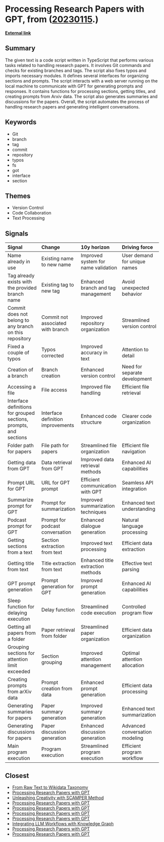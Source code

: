 # __Processing Research Papers with GPT__, from ([20230115](https://kghosh.substack.com/p/20230115).)

__[External link](https://github.com/yacineMTB/scribepod/blob/6b832d29a0732684d823cff56c6b0f60b6318ee1/processPaper.ts?utm_source=substack&utm_medium=email)__



## Summary

The given text is a code script written in TypeScript that performs various tasks related to handling research papers. It involves Git commands and checks for existing branches and tags. The script also fixes typos and imports necessary modules. It defines several interfaces for organizing sections and prompts. The script interacts with a web server running on the local machine to communicate with GPT for generating prompts and responses. It contains functions for processing sections, getting titles, and creating prompts from Arxiv data. The script also generates summaries and discussions for the papers. Overall, the script automates the process of handling research papers and generating intelligent conversations.

## Keywords

* Git
* branch
* tag
* commit
* repository
* typos
* fs
* got
* interface
* section

## Themes

* Version Control
* Code Collaboration
* Text Processing

## Signals

| Signal                                                            | Change                            | 10y horizon                         | Driving force                  |
|:------------------------------------------------------------------|:----------------------------------|:------------------------------------|:-------------------------------|
| Name already in use                                               | Existing name to new name         | Improved system for name validation | User demand for unique names   |
| Tag already exists with the provided branch name                  | Existing tag to new tag           | Enhanced branch and tag management  | Avoid unexpected behavior      |
| Commit does not belong to any branch on this repository           | Commit not associated with branch | Improved repository organization    | Streamlined version control    |
| Fixed a couple of typos                                           | Typos corrected                   | Improved accuracy in text           | Attention to detail            |
| Creation of a branch                                              | Branch creation                   | Enhanced version control            | Need for separate development  |
| Accessing a file                                                  | File access                       | Improved file handling              | Efficient file retrieval       |
| Interface definitions for grouped sections, prompts, and sections | Interface definition improvements | Enhanced code structure             | Clearer code organization      |
| Folder path for papers                                            | File path for papers              | Streamlined file organization       | Efficient file navigation      |
| Getting data from GPT                                             | Data retrieval from GPT           | Improved data retrieval methods     | Enhanced AI capabilities       |
| Prompt URL for GPT                                                | URL for GPT prompt                | Efficient communication with GPT    | Seamless API integration       |
| Summarize prompt for GPT                                          | Prompt for summarization          | Improved summarization techniques   | Enhanced text understanding    |
| Podcast prompt for GPT                                            | Prompt for podcast conversation   | Enhanced dialogue generation        | Natural language processing    |
| Getting sections from a text                                      | Section extraction from text      | Improved text processing            | Efficient data extraction      |
| Getting title from text                                           | Title extraction from text        | Enhanced title extraction methods   | Effective text parsing         |
| GPT prompt generation                                             | Prompt generation for GPT         | Improved prompt generation          | Enhanced AI capabilities       |
| Sleep function for delaying execution                             | Delay function                    | Streamlined code execution          | Controlled program flow        |
| Getting all papers from a folder                                  | Paper retrieval from folder       | Streamlined paper organization      | Efficient data organization    |
| Grouping sections for attention limit exceeded                    | Section grouping                  | Improved attention management       | Optimal attention allocation   |
| Creating prompts from arXiv data                                  | Prompt creation from data         | Enhanced prompt generation          | Efficient data processing      |
| Generating summaries for papers                                   | Paper summary generation          | Improved summary generation         | Enhanced text summarization    |
| Generating discussions for papers                                 | Paper discussion generation       | Enhanced discussion generation      | Advanced conversation modeling |
| Main program execution                                            | Program execution                 | Streamlined program execution       | Efficient program workflow     |

## Closest

* [From Raw Text to Wikidata Taxonomy](b4b3684ed3f7fe2919c76e36d4838cd9)
* [Processing Research Papers with GPT](4a685a928e7e774cc5f442248bc0dde0)
* [Unleashing Creativity with SCAMPER Method](0e850e13ca65ce51de13cd4e0ec85861)
* [Processing Research Papers with GPT](4a685a928e7e774cc5f442248bc0dde0)
* [Processing Research Papers with GPT](4a685a928e7e774cc5f442248bc0dde0)
* [Processing Research Papers with GPT](4a685a928e7e774cc5f442248bc0dde0)
* [Processing Research Papers with GPT](4a685a928e7e774cc5f442248bc0dde0)
* [Integrating LLM Workflows with Knowledge Graph](1739f639d5bfca8e60d7750e29cc6ab3)
* [Processing Research Papers with GPT](4a685a928e7e774cc5f442248bc0dde0)
* [Processing Research Papers with GPT](4a685a928e7e774cc5f442248bc0dde0)